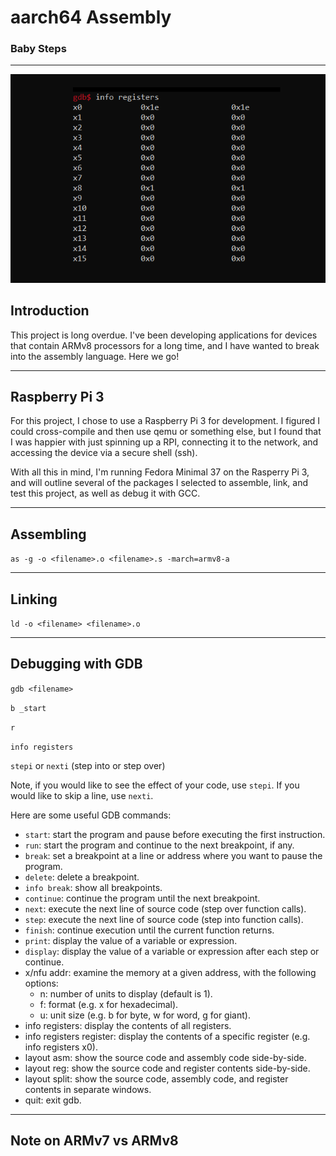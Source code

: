 <h1>aarch64 Assembly</h1>
<h3>Baby Steps</h3>
<hr>
<img src="gdb_aarch64.png" alt="Alt Text">
<h2>Introduction</h2>
<p>This project is long overdue. I've been developing applications for devices that contain ARMv8 processors for a long time, and I have wanted to break into the assembly language. Here we go!</p>
<hr>
<h2>Raspberry Pi 3</h2>
<p>For this project, I chose to use a Raspberry Pi 3 for development. I figured I could cross-compile and then use qemu or something else, but I found that I was happier with just spinning up a RPI, connecting it to the network, and accessing the device via a secure shell (ssh).</p>
<p>With all this in mind, I'm running Fedora Minimal 37 on the Rasperry Pi 3, and will outline several of the packages I selected to assemble, link, and test this project, as well as debug it with GCC.</p>
<hr>
<h2>Assembling</h2>
<p><code>as -g -o &lt;filename&gt;.o &lt;filename&gt;.s -march=armv8-a</code></p>
<hr>
<h2>Linking</h2>
<p><code>ld -o &lt;filename&gt; &lt;filename&gt;.o</code></p>
<hr>
<h2>Debugging with GDB</h2>
<p><code>gdb &lt;filename&gt;</code></p>
<p><code>b _start</code></p>
<p><code>r</code></p>
<p><code>info registers</code></p>
<p><code>stepi</code> or <code>nexti</code> (step into or step over)</p>
<p>Note, if you would like to see the effect of your code, use <code>stepi</code>. If you would like to skip a line, use <code>nexti</code>.</p>
<p>Here are some useful GDB commands:</p>
<ul>
<li><code>start</code>: start the program and pause before executing the first instruction.</li>
<li><code>run</code>: start the program and continue to the next breakpoint, if any.</li>
<li><code>break</code>: set a breakpoint at a line or address where you want to pause the program.</li>
<li><code>delete</code>: delete a breakpoint.</li>
<li><code>info break</code>: show all breakpoints.</li>
<li><code>continue</code>: continue the program until the next breakpoint.</li>
<li><code>next</code>: execute the next line of source code (step over function calls).</li>
<li><code>step</code>: execute the next line of source code (step into function calls).</li>
<li><code>finish</code>: continue execution until the current function returns.</li>
<li><code>print</code>: display the value of a variable or expression.</li>
<li><code>display</code>: display the value of a variable or expression after each step or continue.</li>
<li>x/nfu addr: examine the memory at a given address, with the following options:
    <ul>
    <li>n: number of units to display (default is 1).</li>
    <li>f: format (e.g. x for hexadecimal).</li>
    <li>u: unit size (e.g. b for byte, w for word, g for giant).</li>
    </ul>
</li>
<li>info registers: display the contents of all registers.</li>
<li>info registers register: display the contents of a specific register (e.g. info registers x0).</li>
<li>layout asm: show the source code and assembly code side-by-side.</li>
<li>layout reg: show the source code and register contents side-by-side.</li>
<li>layout split: show the source code, assembly code, and register contents in separate windows.</li>
<li>quit: exit gdb.</li>
</ul>
<hr>
<h2>Note on ARMv7 vs ARMv8</h2>

 
